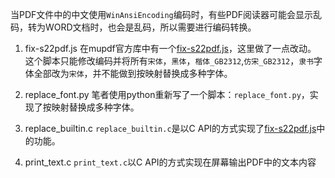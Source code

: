 当PDF文件中的中文使用`WinAnsiEncoding`编码时，有些PDF阅读器可能会显示乱码，转为WORD文档时，也会是乱码，所以需要进行编码转换。

1. fix-s22pdf.js
在mupdf官方库中有一个[fix-s22pdf.js](https://github.com/ArtifexSoftware/mupdf/blob/master/docs/examples/fix-s22pdf.js)，这里做了一点改动。
这个脚本只能修改编码并将所有`宋体`，`黑体`，`楷体_GB2312`,`仿宋_GB2312`，`隶书`字体全部改为`宋体`，并不能做到按映射替换成多种字体。

2. replace_font.py
笔者使用python重新写了一个脚本：`replace_font.py`，实现了按映射替换成多种字体。

3. replace_builtin.c
`replace_builtin.c`是以C API的方式实现了[fix-s22pdf.js](https://github.com/ArtifexSoftware/mupdf/blob/master/docs/examples/fix-s22pdf.js)中的功能。

4. print_text.c
`print_text.c`以C API的方式实现在屏幕输出PDF中的文本内容

